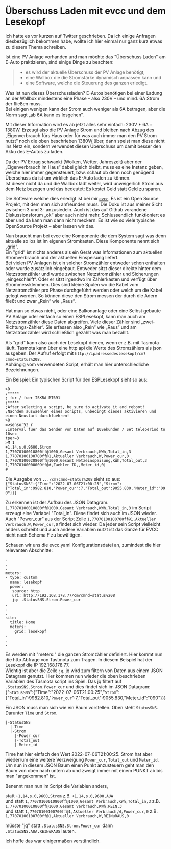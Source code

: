 # Überschuss Laden mit evcc und dem Lesekopf
Ich hatte es vor kurzen auf Twitter geschrieben. Da ich einige Anfragen diesbezüglich bekommen habe, wollte ich hier einmal nur ganz kurz etwas zu diesem Thema schreiben. 

Ist eine PV Anlage vorhanden und man möchte das "Überschuss Laden" am E-Auto praktizieren, sind einige Dinge zu beachten:

> - es wird der aktuelle Überschuss der PV Anlage benötigt,<br>
> - eine Wallbox die die Stromstärke dynamisch anpassen kann und<br>
> - eine Software, welche die Steuerung des ganzen erledigt.<br>

Was ist nun dieses Überschussladen? E-Autos benötigen bei einer Ladung an der Wallbox mindestens eine Phase – also 230V – und mind. 6A Strom der fließen muss.<br>
Bei einigen wenigen kann der Strom auch weniger als 6A betragen, aber die Norm sagt „ab 6A kann es losgehen“. 

Mit dieser Information wird es ab jetzt alles sehr einfach: 230V * 6A = 1380W. Erzeugt also die PV Anlage Strom und bleiben nach Abzug des „Eigenverbrauch fürs Haus oder für was auch immer man den PV Strom nutzt“ noch die oben beschrieben 1380W über, dann speist man diese nicht ins Netz ein, sondern verwendet diesen Überschuss um damit besser den Akku des E-Autos zu laden. 

Da der PV Ertrag schwankt (Wolken, Wetter, Jahreszeit) aber der „Eigenverbrauch im Haus“ dabei gleich bleibt, muss es eine Instanz geben, welche hier immer gegensteuert, bzw. schaut ob denn noch genügend Überschuss da ist um wirklich das E-Auto laden zu können.<br>
Ist dieser nicht da und die Wallbox lädt weiter, wird unweigerlich Strom aus dem Netz bezogen und das bedeutet: Es kostet Geld statt Geld zu sparen.

Die Software welche dies erledigt ist bei mir [`evcc`](https://evcc.io). Es ist ein Open Source Projekt, mit dem man sich anfreunden muss. Die Doku ist aus meiner Sicht zwischen 3 und 3- anzusiedeln. Auch ist das auf Github vorandene Diskussionsforum „ok“ aber auch nicht mehr. Schlussendlich funktioniert es aber und da kann man dann nicht meckern. Es ist wie so viele typische OpenSource Projekt – aber lassen wir das.

Nun braucht man bei evcc eine Komponente die dem System sagt was denn aktuelle so los ist im eigenen Stromkasten. Diese Komponente nennt sich „grid“.<br>
Ein "grid" ist nichts anderes als ein Gerät was Informationen zum aktuellen Stromverbrauch und der aktuellen Einspeisung liefert. <br>
Bei vielen PV Anlagen ist ein solcher Stromzähler entweder schon enthalten oder wurde zusätzlich eingebaut. Entweder sitzt dieser direkte hinter dem Netzstromzähler und wurde zwischen Netzstromzähler und Sicherungen „eingeschleift“. Oder er sitzt irgendwo im Zählerkasten und verfügt über Strommessklemmen. Dies sind kleine Spulen wo die Kabel vom Netzstromzähler pro Phase durchgeführt werden oder welch um die Kabel gelegt werden. So können diese den Strom messen der durch die Adern fließt und zwar „Rein“ wie „Raus“.

Hat man so etwas nicht, oder eine Balkonanlage oder eine Selbst gebaute PV Anlage oder einfach so einen ESPLesekopf, kann man auch am Netzstromzähler diese Daten abgreifen. Viele dieser Zähler sind „zwei-Richtungs-Zähler“. Sie erfassen also „Rein“ wie „Raus“ und am Netzstromzähler wird schließlich gezählt was man bezahlt.

Als "grid" kann also auch der Lesekopf dienen, wenn er z.B. mit Tasmota läuft. 
Tasmota kann über eine http api die Werte des Stromzählers als json ausgeben. Der Aufruf erfolgt mit `http://ipadressedeslesekopf/cm?cmnd=status%208`. <br>
Abhängig vom verwendeten Script, erhält man hier unterschiedliche Bezeichnungen.

Ein Beispiel:
Ein typischen Script für den ESPLesekopf sieht so aus:
```
>D
;*****
; for / fuer ISKRA MT691
;*****
;After selecting a script, be sure to activate it and reboot!
;Nachdem auswaehlen eines Scripts, unbedingt dieses aktivieren und einen Neustart durchfuehren!
>B
=>sensor53 r
;Interval fuer das Senden von Daten auf 10Sekunden / Set teleperiod to 10sec  
tper=3
>M 1
+1,14,s,0,9600,Strom
1,77070100010800ff@1000,Gesamt Verbrauch,KWh,Total_in,3
1,77070100100700ff@1,Aktueller Verbrauch,W,Power_cur,0
1,77070100020800ff@1000,Gesamt Netzeinspeisung,KWh,Total_out,3
1,77070100000009ff@#,Zaehler ID,,Meter_id,0|
#
```

Die Ausgabe von `.../cm?cmnd=status%208` sieht so aus:<br>
`{"StatusSNS":{"Time":"2022-07-06T21:00:25","Strom":{"Total_in":9982.810,"Power_cur":7,"Total_out":9055.830,"Meter_id":"090"}}}`

Zu erkennen ist der Aufbau des JSON Datagram. `1,77070100010800ff@1000,Gesamt Verbrauch,KWh,Total_in,3` im Script erzeugt eine Variabel "Total_in". Diese findet sich auch im JSON wieder. Auch "Power_cur" aus der Script Zeile `1,77070100100700ff@1,Aktueller Verbrauch,W,Power_cur,0` findet sich wieder. Da jeder sein Script vielleicht anders schreibt und auch andere Variablen nutzt ist das Ganze für EVCC nicht nach Schema F zu bewältigen.

Schauen wir uns die evcc.yaml Konfigurationsdatei an, zumindest die hier relevanten Abschnitte:
```
.
.
.
meters:
- type: custom
  name: lesekopf
  power:
   source: http
   uri: http://192.168.178.77/cm?cmnd=status%208
   jq: .StatusSNS.Strom.Power_cur
.
.
.
site:
  title: Home
  meters:
    grid: lesekopf
.
.
.
```

Es werden mit "meters:" die ganzen Stromzähler definiert. Hier kommt nun die http Abfrage von Tastmota zum Tragen. In diesem Beispiel hat der Lesekopf die IP 192.168.178.77.<br>
Wichtig ist aber die Zeile `jq`. jq wird zum filtern von Daten aus einem JSON Datagram genutzt. Hier kommen nun wieder die oben beschrieben Variablen des Tasmota script ins Spiel. Das jq filtert auf `.StatusSNS.Strom.Power_cur` und dies findet sich im JSON Datagram: {"`StatusSNS`":{"Time":"2022-07-06T21:00:25","`Strom`":{"Total_in":9982.810,"`Power_cur`":7,"Total_out":9055.830,"Meter_id":"090"}}} <br>

Ein JSON muss man sich wie ein Baum vorstellen. Oben steht `StatusSNS`. Darunter `Time` und `Strom`. <br>
```
|-StatusSNS
  |-Time
  |-Strom
    |-Power_cur
    |-Total_out
    |-Meter_id
```
Time hat hier einfach den Wert 2022-07-06T21:00:25. Strom hat aber wiederrum eine weitere Verzweigung `Power_cur`, `Total_out` und `Meter_id`. Um nun in diesem JSON Baum einen Punkt anzusteuern geht man den Baum von oben nach untern ab und zweigt immer mit einem PUNKT ab bis man "angekommen" ist. 


Benennt man nun im Script die Variablen anders,

statt `+1,14,s,0,9600,Strom` z.B. `+1,14,s,0,9600,AUA` <br>
und statt `1,77070100010800ff@1000,Gesamt Verbrauch,KWh,Total_in,3` z.B. `1,77070100010800ff@1000,Gesamt Verbrauch,KWh,REIN,3` <br>
und statt `1,77070100100700ff@1,Aktueller Verbrauch,W,Power_cur,0` z.B. `1,77070100100700ff@1,Aktueller Verbrauch,W,REINuRAUS,0` <br>

müsste "jq" statt `.StatusSNS.Strom.Power_cur` dann `.StatusSNS.AUA.REINuRAUS` lauten.

Ich hoffe das war einigermaßen verständlich.
